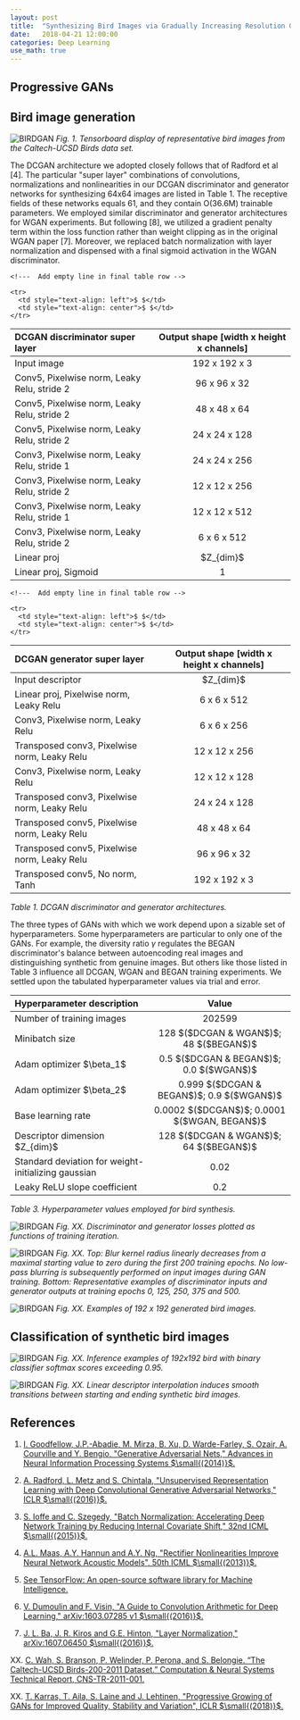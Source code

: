 ```yaml
---
layout: post
title:  "Synthesizing Bird Images via Gradually Increasing Resolution GAN Training"
date:   2018-04-21 12:00:00
categories: Deep Learning
use_math: true
---
```


## Progressive GANs

## Bird image generation

![BIRDGAN]({{site.url}}/blog/images/bird_dcgan/input_bird_chips.png)
*Fig. 1.  Tensorboard display of representative bird images from the
Caltech-UCSD Birds data set.*

The DCGAN architecture we adopted closely follows that of Radford et al
[4].  The particular "super layer" combinations of convolutions,
normalizations and nonlinearities in our DCGAN discriminator and generator
networks for synthesizing 64x64 images are listed in Table 1.  The
receptive fields of these networks equals 61, and they contain O$($36.6M$)$
trainable parameters.  We employed similar discriminator and generator
architectures for WGAN experiments.  But following [8], we utilized a
gradient penalty term within the loss function rather than weight clipping
as in the original WGAN paper [7].  Moreover, we replaced batch
normalization with layer normalization and dispensed with a final sigmoid
activation in the WGAN discriminator.

<table style="width:100%">
  <thead>
    <tr>
      <th style="text-align: left">DCGAN discriminator super layer</th>
      <th style="text-align: center">Output shape [width x height x channels] </th>
    </tr>
  </thead>
  <tbody>
    <tr>
      <td style="text-align: left">Input image</td>
      <td style="text-align: center">192 x 192 x 3</td>
    </tr>
    <tr>
      <td style="text-align: left">Conv5, Pixelwise norm, Leaky Relu, stride 2</td>
      <td style="text-align: center">96 x 96 x 32</td>
    </tr>
    <tr>
      <td style="text-align: left">Conv5, Pixelwise norm, Leaky Relu, stride 2</td>
      <td style="text-align: center">48 x 48 x 64</td>
    </tr>
    <tr>
      <td style="text-align: left">Conv5, Pixelwise norm, Leaky Relu, stride 2</td>
      <td style="text-align: center">24 x 24 x 128</td>
    </tr>
    <tr>
      <td style="text-align: left">Conv3, Pixelwise norm, Leaky Relu, stride 1</td>
      <td style="text-align: center">24 x 24 x 256</td>
    </tr>
    <tr>
      <td style="text-align: left">Conv3, Pixelwise norm, Leaky Relu, stride 2</td>
      <td style="text-align: center">12 x 12 x 256</td>
    </tr>
    <tr>
      <td style="text-align: left">Conv3, Pixelwise norm, Leaky Relu, stride 1</td>
      <td style="text-align: center">12 x 12 x 512</td>
    </tr>
    <tr>
      <td style="text-align: left">Conv3, Pixelwise norm, Leaky Relu, stride 2</td>
      <td style="text-align: center">6 x 6 x 512</td>
    </tr>
    <tr>
      <td style="text-align: left">Linear proj</td>
      <td style="text-align: center">$Z_{dim}$</td>
    </tr>
    <tr>
      <td style="text-align: left">Linear proj, Sigmoid</td>
      <td style="text-align: center">1</td>
    </tr>

    <!---  Add empty line in final table row -->

    <tr>
      <td style="text-align: left">$ $</td>
      <td style="text-align: center">$ $</td>
    </tr>
</tbody>
</table>

<table style="width:100%">
  <thead>
    <tr>
      <th style="text-align: left">DCGAN generator super layer</th>
      <th style="text-align: center">Output shape [width x height x channels] </th>
    </tr>
  </thead>
  <tbody>
    <tr>
      <td style="text-align: left">Input descriptor</td>
      <td style="text-align: center">$Z_{dim}$</td>
    </tr>
    <tr>
      <td style="text-align: left">Linear proj, Pixelwise norm, Leaky Relu</td>
      <td style="text-align: center">6 x 6 x 512</td>
    </tr>
    <tr>
      <td style="text-align: left">Conv3, Pixelwise norm, Leaky Relu</td>
      <td style="text-align: center">6 x 6 x 256</td>
    </tr>
    <tr>
      <td style="text-align: left">Transposed conv3, Pixelwise norm, Leaky Relu</td>
      <td style="text-align: center">12 x 12 x 256</td>
    </tr>
    <tr>
      <td style="text-align: left">Conv3, Pixelwise norm, Leaky Relu</td>
      <td style="text-align: center">12 x 12 x 128</td>
    </tr>
    <tr>
      <td style="text-align: left">Transposed conv3, Pixelwise norm, Leaky Relu</td>
      <td style="text-align: center">24 x 24 x 128</td>
    </tr>
    <tr>
      <td style="text-align: left">Transposed conv5, Pixelwise norm, Leaky Relu</td>
      <td style="text-align: center">48 x 48 x 64</td>
    </tr>
    <tr>
      <td style="text-align: left">Transposed conv5, Pixelwise norm, Leaky Relu</td>
      <td style="text-align: center">96 x 96 x 32</td>
    </tr>
    <tr>
      <td style="text-align: left">Transposed conv5, No norm, Tanh</td>
      <td style="text-align: center">192 x 192 x 3</td>
    </tr>

    <!---  Add empty line in final table row -->

    <tr>  
      <td style="text-align: left">$ $</td>
      <td style="text-align: center">$ $</td>
    </tr>
</tbody>
</table>

*Table 1.  DCGAN discriminator and generator architectures.*



The three types of GANs with which we work depend upon a sizable set of
hyperparameters.  Some hyperparameters are particular to only one of the
GANs.  For example, the diversity ratio $\gamma$ regulates the BEGAN
discriminator's balance between autoencoding real images and distinguishing
synthetic from genuine images.  But others like those listed in Table 3
influence all DCGAN, WGAN and BEGAN training experiments.  We settled upon
the tabulated hyperparameter values via trial and error.

<table style="width:100%">
  <thead>
    <tr>
      <th style="text-align: left">Hyperparameter description</th>
      <th style="text-align: center">Value    </th>
    </tr>
  </thead>
  <tbody>
    <tr>
      <td style="text-align: left">Number of training images</td>
      <td style="text-align: center"> 202599 </td>
    </tr>
    <tr>
      <td style="text-align: left">Minibatch size</td>
      <td style="text-align: center">128 $($DCGAN & WGAN$)$; 48 $($BEGAN$)$</td>
    </tr>
    <tr>
      <td style="text-align: left">Adam optimizer $\beta_1$</td>
      <td style="text-align: center">0.5 $($DCGAN & BEGAN$)$; 0.0 $($WGAN$)$ </td>
    </tr>
    <tr>
      <td style="text-align: left">Adam optimizer $\beta_2$</td>
      <td style="text-align: center">0.999 $($DCGAN & BEGAN$)$; 0.9 $($WGAN$)$ </td>
    </tr>
    <tr>
      <td style="text-align: left">Base learning rate</td>
      <td style="text-align: center">0.0002 $($DCGAN$)$; 0.0001 $($WGAN, BEGAN$)$ </td>
    </tr>
    <tr>
      <td style="text-align: left">Descriptor dimension $Z_{dim}$</td>
      <td style="text-align: center">128 $($DCGAN & WGAN$)$; 64 $($BEGAN$)$ </td>
    </tr>
    <tr>
      <td style="text-align: left">Standard deviation for weight-initializing gaussian</td>
      <td style="text-align: center">0.02 </td>
    <tr>
      <td style="text-align: left">Leaky ReLU slope coefficient</td>
      <td style="text-align: center">0.2</td>
    </tr>
  </tr>

</tbody>
</table>

*Table 3.  Hyperparameter values employed for bird synthesis.*

![BIRDGAN]({{site.url}}/blog/images/bird_dcgan/learning_curves_annot.png)
*Fig. XX.  Discriminator and generator losses plotted as functions of training iteration.*

![BIRDGAN]({{site.url}}/blog/images/bird_dcgan/discrim_in_gen_out.png)
*Fig. XX.  Top: Blur kernel radius linearly decreases from a maximal
starting value to zero during the first 200 training epochs.  No low-pass
blurring is subsequently performed on input images during GAN training.
Bottom: Representative examples of discriminator inputs and generator
outputs at training epochs 0, 125, 250, 375 and 500.*


![BIRDGAN]({{site.url}}/blog/images/bird_dcgan/expt_325_output_270_birds.png)
*Fig. XX.  Examples of 192 x 192 generated bird images.*

## Classification of synthetic bird images

![BIRDGAN]({{site.url}}/blog/images/bird_dcgan/decent_generated_birds.png)
*Fig. XX.  Inference examples of 192x192 bird with binary classifier
softmax scores exceeding 0.95.*


![BIRDGAN]({{site.url}}/blog/images/bird_dcgan/bird_morphings.png)
*Fig. XX.  Linear descriptor interpolation induces smooth transitions
between starting and ending synthetic bird images.*

## References

1. [I. Goodfellow, J.P.-Abadie, M. Mirza, B. Xu, D. Warde-Farley, S. Ozair,
A. Courville and Y. Bengio, "Generative Adversarial Nets," Advances in
Neural Information Processing Systems
$\small{(2014)}$.](https://arxiv.org/pdf/1406.2661.pdf)

4. [A. Radford, L. Metz and S. Chintala, "Unsupervised Representation
Learning with Deep Convolutional Generative Adversarial Networks," ICLR
$\small{(2016)}$.](https://arxiv.org/pdf/1511.06434.pdf)

5.  [S. Ioffe and C. Szegedy, "Batch Normalization: Accelerating Deep
Network Training by Reducing Internal Covariate Shift," 32nd ICML 
$\small{(2015)}$.](https://arxiv.org/abs/1502.03167)

6.  [A.L. Maas, A.Y. Hannun and A.Y. Ng, "Rectifier Nonlinearities Improve
Neural Network Acoustic Models", 50th ICML $\small{(2013)}$.](https://web.stanford.edu/~awni/papers/relu_hybrid_icml2013_final.pdf)

12.  [See TensorFlow: An open-source software library for Machine Intelligence.](https://www.tensorflow.org/)

13.  [V. Dumoulin and F. Visin, "A Guide to Convolution Arithmetic for Deep
Learning," arXiv:1603.07285 v1 $\small{(2016)}$.](https://ai2-s2-pdfs.s3.amazonaws.com/7918/2aab186f0b68a8432540d8695e1646338479.pdf)

15. [J. L. Ba, J. R. Kiros and G.E. Hinton, "Layer Normalization,"
arXiv:1607.06450 $\small{(2016)}$.](https://arxiv.org/abs/1607.06450.pdf)

XX. [C. Wah, S. Branson, P. Welinder, P. Perona, and S. Belongie. “The
Caltech-UCSD Birds-200-2011 Dataset.” Computation & Neural Systems
Technical Report, CNS-TR-2011-001.](http://www.vision.caltech.edu/visipedia/CUB-200-2011.html)

XX. [T. Karras, T. Aila, S. Laine and J. Lehtinen, "Progressive Growing of
GANs for Improved Quality, Stability and Variation", ICLR $\small{(2018)}$.](https://arxiv.org/pdf/1710.10196.pdf)
